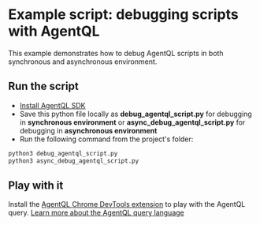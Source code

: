 # Example script: debugging scripts with AgentQL

This example demonstrates how to debug AgentQL scripts in both synchronous and asynchronous environment.

## Run the script

* [Install AgentQL SDK](https://docs.agentql.com/docs/installation/sdk-installation)
* Save this python file locally as **debug_agentql_script.py** for debugging in **synchronous environment** or **async_debug_agentql_script.py** for debugging in **asynchronous environment**
* Run the following command from the project's folder:
```bash
python3 debug_agentql_script.py
python3 async_debug_agentql_script.py
```

## Play with it

Install the [AgentQL Chrome DevTools extension](https://docs.agentql.com/docs/installation/chrome-extension-installation/) to play with the AgentQL query. [Learn more about the AgentQL query language](https://docs.agentql.com/docs/agentql-query/query-intro)